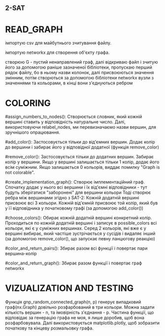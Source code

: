 ## 2-SAT

# READ_GRAPH
імпортую csv для майбутнього зчитування файлу.

імпортую networkx для створення об'єкту графа.

створюю G - пустий ненаправлений граф, далі відкриваю файл і зчитую його за допомогою раніше зазначеної бібліотеки, пропускаю перший рядок файлу, бо в ньому назви колонок, далі присвоюються значення змінним, потім створються за допомогою бібліотеки networkx вузли з значеннями та кольорами, в кінці вони з'єднуються ребром

# COLORING
#assign_numbers_to_nodes():
Створюється словник, який кожній вершині ставить у відповідність натуральне число. Далі, використовуючи relabel_nodes, ми перевизначаємо назви вершин, для зручнішого опрацювання.

#add_color():
Застосовується тільки до від'ємних вершин.
Додає колір до вершини і забирає його у відповідної додатної (функція remove_color)

#remove_color():
Застосовується тільки до додатних вершин. Забирає колір у вершини. 
Якщо у вершині залишається тільки 1 колір, додає його всім суміжним. 
Якщо залишається 0 кольорів, виддає помилку "Graph is not colorable".

#create_implementation_graph():
Створює імплементаційний граф. 
Спочатку додає у нього всі вершини і їх від'ємні відповідники - тут будуть зберігатися "заборонені" для вершини кольори
Тоді створює ребра між вершинами згідно з SAT-2:
Кожній додатній вершині присвоює всі 3 кольори.
Кожній від'ємній присвоює той колір, який був у її відповідника у початковому графі (за допомогою add_color())

#choose_colors():
Обирає кожній додатній вершині конкретний колір.
Проходиться по кожній додатній вершині і записує в possible_colors всі кольори, які є у суміжних вершинах.
Серед 2 кольорів, які вже є у вершині вибирає, який частіше зустрічається у сусідів і видаляє інший (за допомогою remove_color(), що запускає певну ланцюгову реакцію)

#color_and_return_pairs():
Збирає разом всі функції і повертає пари вершина-колір

#color_and_return_graph():
Збирає разом функції і повертає граф networkx

# VIZUALIZATION AND TESTING
Функція gnp_random_connected_graph(n, p) генерує випадковий граф(nx.Graph) довільно розфарбований в три кольори.
Можна задати кількість вершин - n, та імовірність з'єднання - p.
Частина функції, що відповідає за генерацію графа не моя, я лише доробив, щоб вона розфарбовувала.
Далі використовується matplotlib.plotly, щоб зобразити початкову та кінцеву розмальовку графа.
